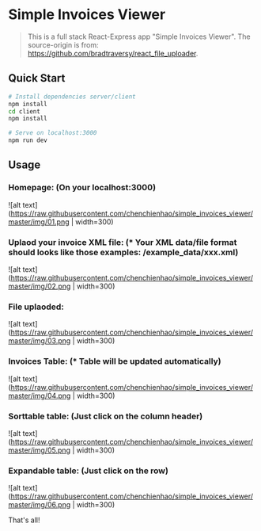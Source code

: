 # Simple Invoices Viewer

> This is a full stack React-Express app "Simple Invoices Viewer".
The source-origin is from: https://github.com/bradtraversy/react_file_uploader.

## Quick Start

```bash
# Install dependencies server/client
npm install
cd client
npm install

# Serve on localhost:3000
npm run dev
```
## Usage
### Homepage: (On your localhost:3000)  
![alt text](https://raw.githubusercontent.com/chenchienhao/simple_invoices_viewer/master/img/01.png | width=300)

### Uplaod your invoice XML file: (* Your XML data/file format should looks like those examples: /example_data/xxx.xml)  
![alt text](https://raw.githubusercontent.com/chenchienhao/simple_invoices_viewer/master/img/02.png | width=300)

### File uplaoded:  
![alt text](https://raw.githubusercontent.com/chenchienhao/simple_invoices_viewer/master/img/03.png | width=300)

### Invoices Table: (* Table will be updated automatically)  
![alt text](https://raw.githubusercontent.com/chenchienhao/simple_invoices_viewer/master/img/04.png | width=300)

### Sorttable table: (Just click on the column header)  
![alt text](https://raw.githubusercontent.com/chenchienhao/simple_invoices_viewer/master/img/05.png | width=300)

### Expandable table: (Just click on the row)  
![alt text](https://raw.githubusercontent.com/chenchienhao/simple_invoices_viewer/master/img/06.png | width=300)

That's all!